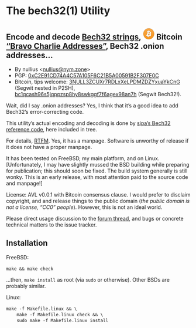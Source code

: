 # The bech32(1) Utility

## Encode and decode [Bech32 strings](https://github.com/bitcoin/bips/blob/master/bip-0173.mediawiki), ![₿](img/bitcoin_32px.png) Bitcoin [“Bravo Charlie Addresses”](https://bitcointalk.org/index.php?topic=2646007.0), Bech32 .onion addresses...

- By nullius <[nullius@nym.zone](mailto:nullius@nym.zone)>
- PGP: [0xC2E91CD74A4C57A105F6C21B5A00591B2F307E0C](https://sks-keyservers.net/pks/lookup?op=get&search=0xC2E91CD74A4C57A105F6C21B5A00591B2F307E0C)
- Bitcoin, tips welcome: [3NULL3ZCUXr7RDLxXeLPDMZDZYxuaYkCnG](bitcoin:3NULL3ZCUXr7RDLxXeLPDMZDZYxuaYkCnG) (Segwit nested in P2SH), [bc1qcash96s5jqppzsp8hy8swkggf7f6agex98an7h](bitcoin:bc1qcash96s5jqppzsp8hy8swkggf7f6agex98an7h) (Segwit Bech32!).

Wait, did I say .onion addresses?  Yes, I think that it’s a good idea to add Bech32’s error-correcting code.

This utility’s actual encoding and decoding is done by [sipa’s Bech32 reference code](https://github.com/sipa/bech32/tree/master/ref/c), here included in tree.

For details, [RTFM](./bech32.1.md).  Yes, it has a manpage.  Software is unworthy of release if it does not have a proper manpage.

It has been tested on FreeBSD, my main platform, and on Linux.  [Unfortunately, I may have slightly mussed the BSD building while preparing for publication; this should soon be fixed.  The build system generally is still wonky.  This is an early release, with most attention paid to the source code and manpage!]

License: AVL v0.0.1 with Bitcoin consensus clause.  I would prefer to disclaim copyright, and and release things to the public domain (*the public domain is not a license, “CC0” people*).  However, this is not an ideal world.

Please direct usage discussion to the [forum thread](https://bitcointalk.org/index.php?topic=2664728.0), and bugs or concrete technical matters to the issue tracker.

## Installation

FreeBSD:

```
make && make check
```

...then, `make install` as root (via `sudo` or otherwise).  Other BSDs are probably similar.

Linux:

```
make -f Makefile.linux && \
	make -f Makefile.linux check && \
	sudo make -f Makefile.linux install
```
